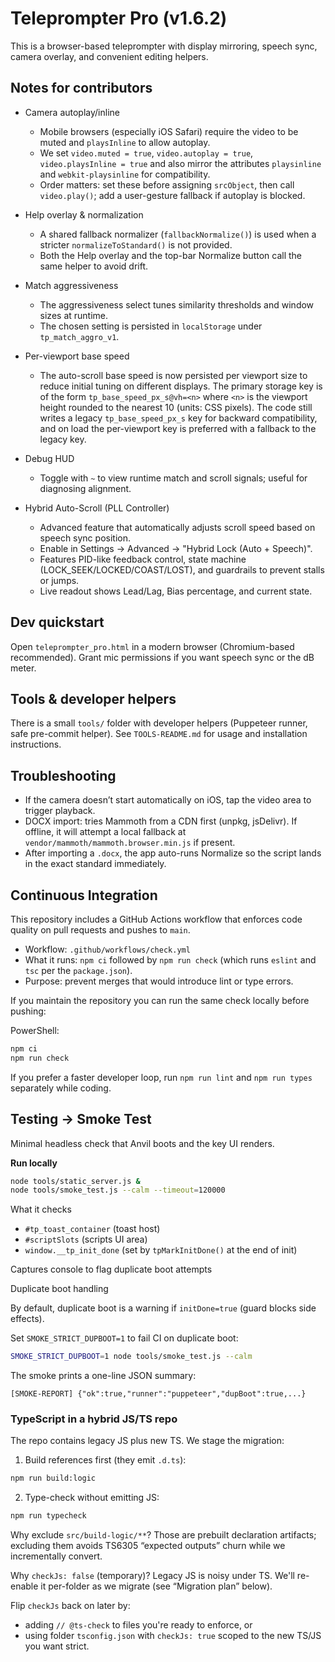# Teleprompter Pro (v1.6.2)

This is a browser-based teleprompter with display mirroring, speech sync, camera overlay, and convenient editing helpers.

## Notes for contributors

- Camera autoplay/inline
  - Mobile browsers (especially iOS Safari) require the video to be muted and `playsInline` to allow autoplay.
  - We set `video.muted = true`, `video.autoplay = true`, `video.playsInline = true` and also mirror the attributes `playsinline` and `webkit-playsinline` for compatibility.
  - Order matters: set these before assigning `srcObject`, then call `video.play()`; add a user-gesture fallback if autoplay is blocked.

- Help overlay & normalization
  - A shared fallback normalizer (`fallbackNormalize()`) is used when a stricter `normalizeToStandard()` is not provided.
  - Both the Help overlay and the top-bar Normalize button call the same helper to avoid drift.

- Match aggressiveness
  - The aggressiveness select tunes similarity thresholds and window sizes at runtime.
  - The chosen setting is persisted in `localStorage` under `tp_match_aggro_v1`.

- Per-viewport base speed
  - The auto-scroll base speed is now persisted per viewport size to reduce initial tuning on different displays. The primary storage key is of the form `tp_base_speed_px_s@vh=<n>` where `<n>` is the viewport height rounded to the nearest 10 (units: CSS pixels). The code still writes a legacy `tp_base_speed_px_s` key for backward compatibility, and on load the per-viewport key is preferred with a fallback to the legacy key.

- Debug HUD
  - Toggle with `~` to view runtime match and scroll signals; useful for diagnosing alignment.

- Hybrid Auto-Scroll (PLL Controller)
  - Advanced feature that automatically adjusts scroll speed based on speech sync position.
  - Enable in Settings → Advanced → "Hybrid Lock (Auto + Speech)".
  - Features PID-like feedback control, state machine (LOCK_SEEK/LOCKED/COAST/LOST), and guardrails to prevent stalls or jumps.
  - Live readout shows Lead/Lag, Bias percentage, and current state.

## Dev quickstart

Open `teleprompter_pro.html` in a modern browser (Chromium-based recommended). Grant mic permissions if you want speech sync or the dB meter.

## Tools & developer helpers

There is a small `tools/` folder with developer helpers (Puppeteer runner, safe pre-commit helper). See `TOOLS-README.md` for usage and installation instructions.

## Troubleshooting

- If the camera doesn’t start automatically on iOS, tap the video area to trigger playback.
- DOCX import: tries Mammoth from a CDN first (unpkg, jsDelivr). If offline, it will attempt a local fallback at `vendor/mammoth/mammoth.browser.min.js` if present.
- After importing a `.docx`, the app auto-runs Normalize so the script lands in the exact standard immediately.

## Continuous Integration

This repository includes a GitHub Actions workflow that enforces code quality on pull requests and pushes to `main`.

- Workflow: `.github/workflows/check.yml`
- What it runs: `npm ci` followed by `npm run check` (which runs `eslint` and `tsc` per the `package.json`).
- Purpose: prevent merges that would introduce lint or type errors.

If you maintain the repository you can run the same check locally before pushing:

PowerShell:

```powershell
npm ci
npm run check
```

If you prefer a faster developer loop, run `npm run lint` and `npm run types` separately while coding.

## Testing → Smoke Test

Minimal headless check that Anvil boots and the key UI renders.

**Run locally**
```bash
node tools/static_server.js &
node tools/smoke_test.js --calm --timeout=120000
```

What it checks

- `#tp_toast_container` (toast host)
- `#scriptSlots` (scripts UI area)
- `window.__tp_init_done` (set by `tpMarkInitDone()` at the end of init)

Captures console to flag duplicate boot attempts

Duplicate boot handling

By default, duplicate boot is a warning if `initDone=true` (guard blocks side effects).

Set `SMOKE_STRICT_DUPBOOT=1` to fail CI on duplicate boot:

```bash
SMOKE_STRICT_DUPBOOT=1 node tools/smoke_test.js --calm
```

The smoke prints a one-line JSON summary:

```
[SMOKE-REPORT] {"ok":true,"runner":"puppeteer","dupBoot":true,...}
```

### TypeScript in a hybrid JS/TS repo

The repo contains legacy JS plus new TS. We stage the migration:

1. Build references first (they emit `.d.ts`):
  ```bash
  npm run build:logic
  ```

2. Type-check without emitting JS:

```bash
npm run typecheck
```

Why exclude `src/build-logic/**`?
Those are prebuilt declaration artifacts; excluding them avoids TS6305 “expected outputs” churn while we incrementally convert.

Why `checkJs: false` (temporary)?
Legacy JS is noisy under TS. We'll re-enable it per-folder as we migrate (see “Migration plan” below).

Flip `checkJs` back on later by:

- adding `// @ts-check` to files you're ready to enforce, or
- using folder `tsconfig.json` with `checkJs: true` scoped to the new TS/JS you want strict.
